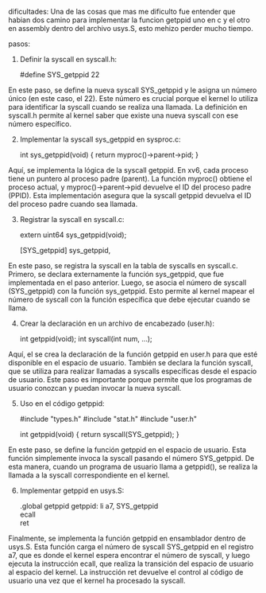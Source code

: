 dificultades:
Una de las cosas que mas me dificulto fue entender que habian dos camino para implementar la funcion getppid uno en c y el otro en assembly dentro del archivo usys.S, esto mehizo perder mucho tiempo.

pasos:
1. Definir la syscall en syscall.h:
	
	#define SYS_getppid 22 

En este paso, se define la nueva syscall SYS_getppid y le asigna un número único (en este caso, el 22). Este número es crucial porque el kernel lo utiliza para identificar la syscall cuando se realiza una llamada. La definición en syscall.h permite al kernel saber que existe una nueva syscall con ese número específico.

2. Implementar la syscall sys_getppid en sysproc.c:

	int sys_getppid(void)
	{
    		return myproc()->parent->pid;
	}	


Aquí, se implementa la lógica de la syscall getppid. En xv6, cada proceso tiene un puntero al proceso padre (parent). La función myproc() obtiene el proceso actual, y myproc()->parent->pid devuelve el ID del proceso padre (PPID). Esta implementación asegura que la syscall getppid devuelva el ID del proceso padre cuando sea llamada.

3. Registrar la syscall en syscall.c:

	extern uint64 sys_getppid(void);

	[SYS_getppid] sys_getppid,

En este paso, se registra la syscall en la tabla de syscalls en syscall.c. Primero, se declara externamente la función sys_getppid, que fue implementada en el paso anterior. Luego, se asocia el número de syscall (SYS_getppid) con la función sys_getppid. Esto permite al kernel mapear el número de syscall con la función específica que debe ejecutar cuando se llama.

4. Crear la declaración en un archivo de encabezado (user.h):

	int getppid(void);
	int syscall(int num, ...);

Aquí, el se crea la declaración de la función getppid en user.h para que esté disponible en el espacio de usuario. También se declara la función syscall, que se utiliza para realizar llamadas a syscalls específicas desde el espacio de usuario. Este paso es importante porque permite que los programas de usuario conozcan y puedan invocar la nueva syscall.

5. Uso en el código getppid:

	#include "types.h"
	#include "stat.h"
	#include "user.h"

	int getppid(void)
	{
    		return syscall(SYS_getppid);
	}


En este paso, se define la función getppid en el espacio de usuario. Esta función simplemente invoca la syscall pasando el número SYS_getppid. De esta manera, cuando un programa de usuario llama a getppid(), se realiza la llamada a la syscall correspondiente en el kernel.

6. Implementar getppid en usys.S:

	.global getppid
	getppid:
    	li a7, SYS_getppid  
    	ecall               
    	ret                 


Finalmente, se implementa la función getppid en ensamblador dentro de usys.S. Esta función carga el número de syscall SYS_getppid en el registro a7, que es donde el kernel espera encontrar el número de syscall, y luego ejecuta la instrucción ecall, que realiza la transición del espacio de usuario al espacio del kernel. La instrucción ret devuelve el control al código de usuario una vez que el kernel ha procesado la syscall.



